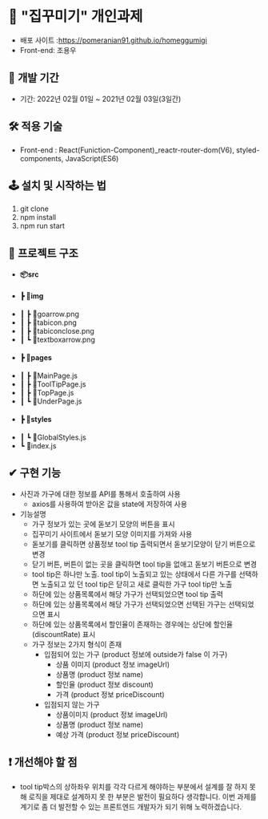 

# 🚀 "집꾸미기" 개인과제

- 배포 사이트 :https://pomeranian91.github.io/homeggumigi
- Front-end: 조용우

## 📆 개발 기간

- 기간: 2022년 02월 01일 ~ 2021년 02월 03일(3일간)

## 🛠 적용 기술

- Front-end : React(Funiction-Component)_reactr-router-dom(V6), styled-components, JavaScript(ES6)

## 🕹 설치 및 시작하는 법

1. git clone
2. npm install
3. npm run start

## 📃 프로젝트 구조
- #### 📦src
- #### ┣ 📂img
- ┃ ┣ 📜goarrow.png
- ┃ ┣ 📜tabicon.png
- ┃ ┣ 📜tabiconclose.png
- ┃ ┗ 📜textboxarrow.png
- #### ┣ 📂pages
- ┃ ┣ 📜MainPage.js
- ┃ ┣ 📜ToolTipPage.js
- ┃ ┣ 📜TopPage.js
- ┃ ┗ 📜UnderPage.js
- #### ┣ 📂styles
- ┃ ┗ 📜GlobalStyles.js
- ┗ 📜index.js
 
## ✔ 구현 기능
- 사진과 가구에 대한 정보를 API를 통해서 호출하여 사용
  - axios를 사용하여 받아온 값을 state에 저장하여 사용
- 기능설명
  - 가구 정보가 있는 곳에 돋보기 모양의 버튼을 표시
  - 집꾸미기 사이트에서 돋보기 모양 이미지를 가져와 사용
  - 돋보기를 클릭하면 상품정보 tool tip 출력되면서 돋보기모양이 닫기 버튼으로 변경
  - 닫기 버튼, 버튼이 없는 곳을 클릭하면 tool tip을 없애고 돋보기 버튼으로 변경
  - tool tip은 하나만 노출. tool tip이 노출되고 있는 상태에서 다른 가구를 선택하면 노출되고 있 던 tool tip은 닫히고 새로 클릭한 가구 tool tip만 노출
  - 하단에 있는 상품목록에서 해당 가구가 선택되었으면 tool tip 출력
  - 하단에 있는 상품목록에서 해당 가구가 선택되었으면 선택된 가구는 선택되었으면 표시
  - 하단에 있는 상품목록에서 할인율이 존재하는 경우에는 상단에 할인율(discountRate) 표시
  - 가구 정보는 2가지 형식이 존재
    - 입점되어 있는 가구 (product 정보에 outside가 false 이 가구)
      - 상품 이미지 (product 정보 imageUrl)
      - 상품명 (product 정보 name)
      - 할인율 (product 정보 discount)
      - 가격 (product 정보 priceDiscount)
    - 입점되지 않는 가구
      - 상품이미지 (product 정보 imageUrl)
      - 상품명 (product 정보 name)
      - 예상 가격 (product 정보 priceDiscount)
 
## ❗ 개선해야 할 점
- tool tip박스의 상하좌우 위치를 각각 다르게 해야하는 부분에서 설계를 잘 하지 못해 로직을 제대로 설계하지 못 한 부분은 발전이 필요하다 생각합니다. 이번 과제를 계기로 좀 더 발전할 수 있는 프론트엔드 개발자가 되기 위해 노력하겠습니다.

